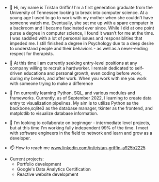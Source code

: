 - 👋 Hi, my name is Tristan Griffin! I'm a first generation graduate from the University of Tennessee looking to break into computer science. At a young age I used to go to work with my mother when she couldn't have someone watch me. Eventually, she set me up with a spare computer in a backroom and I became fascinated ever since. While I did at one point purse a degree in computer science, I found it wasn't for me at the time. I was saddled with a lot of personal issues and responsiblities that impeded me. I still finished a degree in Psychology due to a deep desire to understand people and their behaviors - as well as a never-ending respect for therapists. 

- 👀 At this time I am currently seeking entry-level positions at any company willing to recruit a hardworker. I remain dedicated to self-driven educationa and personal growth, even coding before work, during my breaks, and after work. When you work with me you work with someone trying to make a difference

- 🌱 I’m currently learning Python, SQL, and various modules and frameworks. Currently, as of September 2022, I learning to create data entry to visualization pipelines. My aim is to utilize Python as the backbone,sqlite3 as the database manager, tkinter as the frontend, and matplotlib to visualize database information. 

- 💞️ I’m looking to collaborate on beginnger - intermediate level projects, but at this time I'm working fully independent 99% of the time. I meet with software engineers in the field to network and learn and grow as a developer. 

- 📫 How to reach me www.linkedin.com/in/tristan-griffin-a925b2225
<!---
tpgriffin97/tpgriffin97 is a ✨ special ✨ repository because its `README.md` (this file) appears on your GitHub profile.
You can click the Preview link to take a look at your changes.
--->

- Current projects: 
  - Portfolio development
  - Google's Data Analytics Certification
  - Reactive website development

